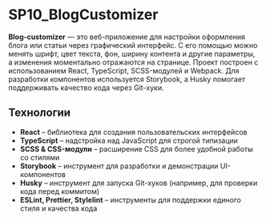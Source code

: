 # SP10_BlogCustomizer


**Blog-customizer** — это веб-приложение для настройки оформления блога или статьи через графический интерфейс. С его помощью можно менять шрифт, цвет текста, фон, ширину контента и другие параметры, а изменения моментально отражаются на странице. Проект построен с использованием React, TypeScript, SCSS-модулей и Webpack. Для разработки компонентов используется Storybook, а Husky помогает поддерживать качество кода через Git-хуки.

## Технологии

- **React** – библиотека для создания пользовательских интерфейсов  
- **TypeScript** – надстройка над JavaScript для строгой типизации  
- **SCSS & CSS-модули** – расширение CSS для более удобной работы со стилями
- **Storybook** – инструмент для разработки и демонстрации UI-компонентов  
- **Husky** – инструмент для запуска Git-хуков (например, для проверки кода перед коммитом)  
- **ESLint, Prettier, Stylelint** – инструменты для поддержки единого стиля и качества кода

